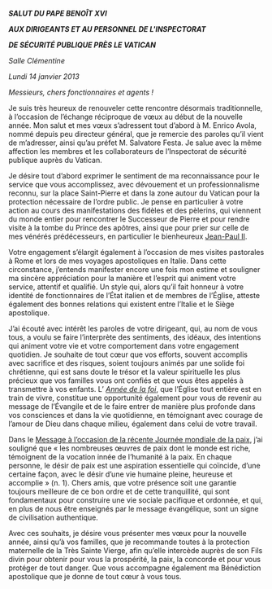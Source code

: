 ***SALUT DU PAPE BENOÎT XVI***

***AUX DIRIGEANTS ET AU PERSONNEL DE L'INSPECTORAT***

***DE SÉCURITÉ PUBLIQUE PRÈS LE VATICAN***

*Salle Clémentine*

*Lundi 14 janvier 2013*

*Messieurs, chers fonctionnaires et agents !*

Je suis très heureux de renouveler cette rencontre désormais traditionnelle, à l’occasion de l’échange réciproque de vœux au début de la nouvelle année. Mon salut et mes vœux s’adressent tout d’abord à M. Enrico Avola, nommé depuis peu directeur général, que je remercie des paroles qu’il vient de m’adresser, ainsi qu’au préfet M. Salvatore Festa. Je salue avec la même affection les membres et les collaborateurs de l’Inspectorat de sécurité publique auprès du Vatican.

Je désire tout d’abord exprimer le sentiment de ma reconnaissance pour le service que vous accomplissez, avec dévouement et un professionnalisme reconnu, sur la place Saint-Pierre et dans la zone autour du Vatican pour la protection nécessaire de l’ordre public. Je pense en particulier à votre action au cours des manifestations des fidèles et des pèlerins, qui viennent du monde entier pour rencontrer le Successeur de Pierre et pour rendre visite à la tombe du Prince des apôtres, ainsi que pour prier sur celle de mes vénérés prédécesseurs, en particulier le bienheureux [Jean-Paul II](/content/john-paul-ii/fr.html).

Votre engagement s’élargit également à l’occasion de mes visites pastorales à Rome et lors de mes voyages apostoliques en Italie. Dans cette circonstance, j’entends manifester encore une fois mon estime et souligner ma sincère appréciation pour la manière et l’esprit qui animent votre service, attentif et qualifié. Un style qui, alors qu’il fait honneur à votre identité de fonctionnaires de l’État italien et de membres de l’Église, atteste également des bonnes relations qui existent entre l’Italie et le Siège apostolique.

J’ai écouté avec intérêt les paroles de votre dirigeant, qui, au nom de vous tous, a voulu se faire l’interprète des sentiments, des idéaux, des intentions qui animent votre vie et votre comportement dans votre engagement quotidien. Je souhaite de tout cœur que vos efforts, souvent accomplis avec sacrifice et des risques, soient toujours animés par une solide foi chrétienne, qui est sans doute le trésor et la valeur spirituelle les plus précieux que vos familles vous ont confiés et que vous êtes appelés à transmettre à vos enfants. L’ *[Année de la foi](http://www.vatican.va/special/annus_fidei/index_fr.htm)*, que l’Église tout entière est en train de vivre, constitue une opportunité également pour vous de revenir au message de l’Évangile et de le faire entrer de manière plus profonde dans vos consciences et dans la vie quotidienne, en témoignant avec courage de l’amour de Dieu dans chaque milieu, également dans celui de votre travail.

Dans le [Message à l’occasion de la récente Journée mondiale de la paix](/content/benedict-xvi/fr/messages/peace/documents/hf_ben-xvi_mes_20121208_xlvi-world-day-peace.html), j’ai souligné que « les nombreuses œuvres de paix dont le monde est riche, témoignent de la vocation innée de l’humanité à la paix. En chaque personne, le désir de paix est une aspiration essentielle qui coïncide, d’une certaine façon, avec le désir d’une vie humaine pleine, heureuse et accomplie » (n. 1). Chers amis, que votre présence soit une garantie toujours meilleure de ce bon ordre et de cette tranquillité, qui sont fondamentaux pour construire une vie sociale pacifique et ordonnée, et qui, en plus de nous être enseignés par le message évangélique, sont un signe de civilisation authentique.

Avec ces souhaits, je désire vous présenter mes vœux pour la nouvelle année, ainsi qu’à vos familles, que je recommande toutes à la protection maternelle de la Très Sainte Vierge, afin qu’elle intercède auprès de son Fils divin pour obtenir pour vous la prospérité, la paix, la concorde et pour vous protéger de tout danger. Que vous accompagne également ma Bénédiction apostolique que je donne de tout cœur à vous tous.